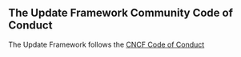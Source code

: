 ## The Update Framework Community Code of Conduct

The Update Framework follows the [CNCF Code of
Conduct](https://github.com/kubernetes/kubernetes/blob/master/code-of-conduct.md)
